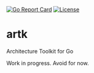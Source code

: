 [![Go Report Card](https://goreportcard.com/badge/artk.dev)](https://goreportcard.com/badge/artk.dev) [![License](https://img.shields.io/github/license/jespert/artk)](https://github.com/jespert/artk/blob/main/LICENSE)

# artk
Architecture Toolkit for Go

Work in progress. Avoid for now.
